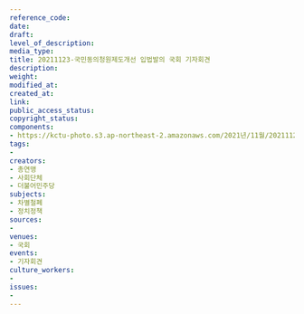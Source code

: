 ```yaml
---
reference_code: 
date: 
draft: 
level_of_description: 
media_type: 
title: 20211123-국민동의청원제도개선 입법발의 국회 기자회견
description: 
weight: 
modified_at: 
created_at: 
link: 
public_access_status: 
copyright_status: 
components:
- https://kctu-photo.s3.ap-northeast-2.amazonaws.com/2021년/11월/20211123-국민동의청원제도개선+입법발의+국회+기자회견/404562_64553_2259.jpg
tags:
- 
creators:
- 총연맹
- 사회단체
- 더불어민주당
subjects:
- 차별철폐
- 정치정책
sources:
- 
venues:
- 국회
events:
- 기자회견
culture_workers:
- 
issues:
- 
---
```

